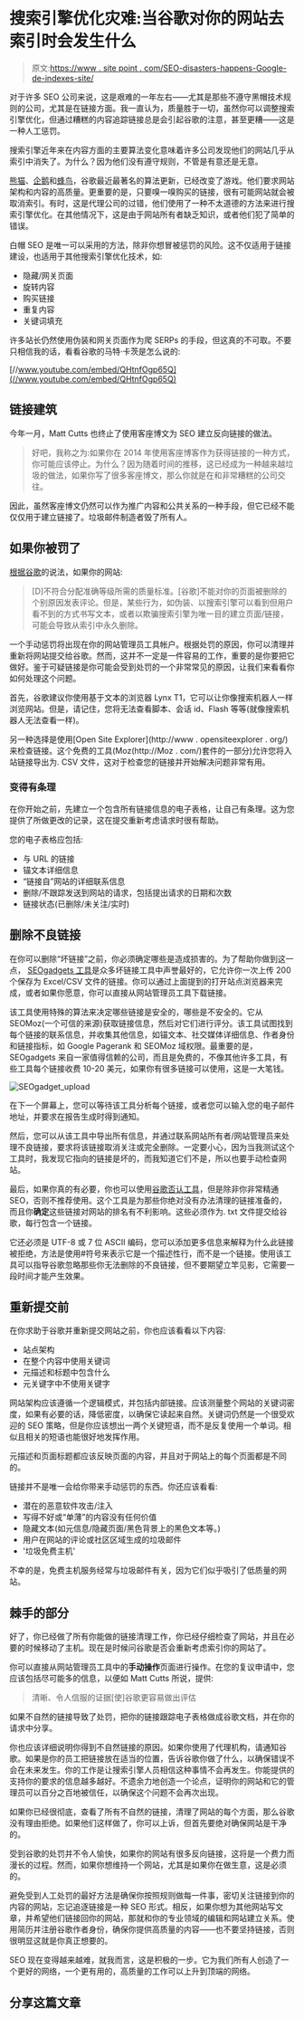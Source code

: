 # 搜索引擎优化灾难:当谷歌对你的网站去索引时会发生什么

> 原文:[https://www . site point . com/SEO-disasters-happens-Google-de-indexes-site/](https://www.sitepoint.com/seo-disasters-happens-google-de-indexes-site/)

对于许多 SEO 公司来说，这是艰难的一年左右——尤其是那些不遵守黑帽技术规则的公司，尤其是在链接方面。我一直认为，质量胜于一切，虽然你可以调整搜索引擎优化，但通过糟糕的内容追踪链接总是会引起谷歌的注意，甚至更糟——这是一种人工惩罚。

搜索引擎近年来在内容方面的主要算法变化意味着许多公司发现他们的网站几乎从索引中消失了。为什么？因为他们没有遵守规则，不管是有意还是无意。

[熊猫](https://www.sitepoint.com/forums/showthread.php?906496-What-should-i-do-to-tackle-Google-Panda)、[企鹅](https://www.sitepoint.com/can-negative-seo-really-get-your-site-penalized/)和[蜂鸟](https://www.sitepoint.com/what-googles-hummingbird-update-means-for-seo/)，谷歌最近最著名的算法更新，已经改变了游戏。他们要求网站架构和内容的高质量。更重要的是，只要嗅一嗅购买的链接，很有可能网站就会被取消索引。有时，这是代理公司的过错，他们使用了一种不太道德的方法来进行搜索引擎优化。在其他情况下，这是由于网站所有者缺乏知识，或者他们犯了简单的错误。

白帽 SEO 是唯一可以采用的方法，除非你想冒被惩罚的风险。这不仅适用于链接建设，也适用于其他搜索引擎优化技术，如:

*   隐藏/网关页面
*   旋转内容
*   购买链接
*   重复内容
*   关键词填充

许多站长仍然使用伪装和网关页面作为爬 SERPs 的手段，但这真的不可取。不要只相信我的话，看看谷歌的马特·卡茨是怎么说的:

[//www.youtube.com/embed/QHtnfOgp65Q](//www.youtube.com/embed/QHtnfOgp65Q)

## 链接建筑

今年一月，Matt Cutts 也终止了使用客座博文为 SEO 建立反向链接的做法。

> 好吧，我称之为:如果你在 2014 年使用客座博客作为获得链接的一种方式，你可能应该停止。为什么？因为随着时间的推移，这已经成为一种越来越垃圾的做法，如果你写了很多客座博文，那么你就是在和非常糟糕的公司交往。

因此，虽然客座博文仍然可以作为推广内容和公共关系的一种手段，但它已经不能仅仅用于建立链接了。垃圾邮件制造者毁了所有人。

## 如果你被罚了

[根据谷歌](https://support.google.com/webmasters/answer/35665)的说法，如果你的网站:

> [D]不符合分配准确等级所需的质量标准。[谷歌]不能对你的页面被删除的个别原因发表评论。但是，某些行为，如伪装、以搜索引擎可以看到但用户看不到的方式书写文本，或者以欺骗搜索引擎为唯一目的建立页面/链接，可能会导致从索引中永久删除。

一个手动惩罚将出现在你的网站管理员工具帐户。根据处罚的原因，你可以清理并重新将网站提交给谷歌。然而，这并不一定是一件容易的工作，重要的是你要把它做好。鉴于可疑链接是你可能会受到处罚的一个非常常见的原因，让我们来看看你如何处理这个问题。

首先，谷歌建议你使用基于文本的浏览器 Lynx T1，它可以让你像搜索机器人一样浏览网站。但是，请记住，您将无法查看脚本、会话 id、Flash 等等(就像搜索机器人无法查看一样)。

另一种选择是使用[Open Site Explorer](http://www . opensiteexplorer . org/)来检查链接。这个免费的工具(Moz(http://Moz . com/)套件的一部分)允许您将入站链接导出为. CSV 文件，这对于检查您的链接并开始解决问题非常有用。

### 变得有条理

在你开始之前，先建立一个包含所有链接信息的电子表格，让自己有条理。这为您提供了所做更改的记录，这在提交重新考虑请求时很有帮助。

您的电子表格应包括:

*   与 URL 的链接
*   锚文本详细信息
*   “链接自”网站的详细联系信息
*   删除/不跟踪发送到网站的请求，包括提出请求的日期和次数
*   链接状态(已删除/未关注/实时)

## 删除不良链接

在你可以删除“坏链接”之前，你必须确定哪些是造成损害的。为了帮助你做到这一点， [SEOgadgets 工具](http://tools.seogadget.com/)是众多坏链接工具中声誉最好的，它允许你一次上传 200 个保存为 Excel/CSV 文件的链接。你可以通过上面提到的打开站点浏览器来完成，或者如果你愿意，你可以直接从网站管理员工具下载链接。

该工具使用特殊的算法来决定哪些链接是安全的，哪些是不安全的。它从 SEOMoz(一个可信的来源)获取链接信息，然后对它们进行评分。该工具试图找到每个链接的联系信息，并收集其他信息，如锚文本、社交媒体详细信息、作者身份和链接指标，如 Google Pagerank 和 SEOMoz 域权限。最重要的是，SEOgadgets 来自一家值得信赖的公司，而且是免费的，不像其他许多工具，有些工具每个链接收费 10-20 美元，如果你有很多链接可以使用，这是一大笔钱。

![SEOgadget_upload](../Images/3ad9c13238f86bf33d11db97f08cef3d.png)

在下一个屏幕上，您可以等待该工具分析每个链接，或者您可以输入您的电子邮件地址，并要求在报告生成时得到通知。

然后，您可以从该工具中导出所有信息，并通过联系网站所有者/网站管理员来处理不良链接，要求将该链接取消关注或完全删除。一定要小心，因为当我测试这个工具时，我发现它指向的链接是坏的，而我知道它们不是，所以也要手动检查网站。

最后，如果你真的有必要，你也可以使用[谷歌否认工具](https://support.google.com/webmasters/answer/2648487?hl=en)，但是除非你非常精通 SEO，否则不推荐使用。这个工具是为那些你绝对没有办法清理的链接准备的，而且你**确定**这些链接对网站的排名有不利影响。这些必须作为. txt 文件提交给谷歌，每行包含一个链接。

它还必须是 UTF-8 或 7 位 ASCII 编码，您可以添加更多信息来解释为什么此链接被拒绝，方法是使用#符号来表示它是一个描述性行，而不是一个链接。使用该工具可以指导谷歌忽略那些你无法删除的不良链接，但不要期望立竿见影，它需要一段时间才能产生效果。

## 重新提交前

在你求助于谷歌并重新提交网站之前，你也应该看看以下内容:

*   站点架构
*   在整个内容中使用关键词
*   元描述和标题中包含什么
*   元关键字中不使用关键字

网站架构应该遵循一个逻辑模式，并包括内部链接。应该测量整个网站的关键词密度，如果有必要的话，降低密度，以确保它读起来自然。关键词仍然是一个很受欢迎的 SEO 策略，但是你应该想出一两个关键短语，而不是反复使用一个单词。相似且相关的短语也能很好地发挥作用。

元描述和页面标题都应该反映页面的内容，并且对于网站上的每个页面都是不同的。

链接并不是唯一会给你带来手动惩罚的东西。你还应该看看:

*   潜在的恶意软件攻击/注入
*   写得不好或“单薄”的内容没有任何价值
*   隐藏文本(如元信息/隐藏页面/黑色背景上的黑色文本等。)
*   用户在网站的评论或社区区域生成的垃圾邮件
*   '垃圾免费主机'

不幸的是，免费主机服务经常与垃圾邮件有关，因为它们似乎吸引了低质量的网站。

## 棘手的部分

好了，你已经做了所有你能做的链接清理工作，你已经仔细检查了网站，并且在必要的时候移动了主机。现在是时候问谷歌是否会重新考虑索引你的网站了。

你可以直接从网站管理员工具中的**手动操作**页面进行操作。在您的复议申请中，您应该包括尽可能多的信息，以便如 Matt Cutts 所说，提供:

> 清晰、令人信服的证据[使]谷歌更容易做出评估

如果不自然的链接导致了处罚，把你的链接跟踪电子表格做成谷歌文档，并在你的请求中分享。

你也应该详细说明你得到不自然链接的原因。如果你使用了代理机构，请通知谷歌。如果是你的员工把链接放在适当的位置，告诉谷歌你做了什么，以确保错误不会在未来发生。你的工作是让搜索引擎人员相信这种事情不会再发生。你能提供的支持你的要求的信息越多越好。不遗余力地创造一个论点，证明你的网站和它的管理员可以百分之百地被信任，以确保这个问题不会再次出现。

如果你已经很彻底，查看了所有不自然的链接，清理了网站的每个方面，那么谷歌没有理由拒绝。如果他们这样做了，你可以上诉，但首先要绝对确保网站是干净的。

受到谷歌的处罚并不令人愉快，如果你的网站有很多反向链接，这将是一个费力而漫长的过程。然而，如果你想维持一个网站，尤其是如果你在做生意，这是必须的。

避免受到人工处罚的最好方法是确保你按照规则做每一件事，密切关注链接到你的内容的网站，忘记追逐链接是一种 SEO 形式。相反，如果你想为其他网站写文章，并希望他们链接回你的网站，那就和你的专业领域的编辑和网站建立关系。使用简历并注册谷歌作者身份，确保你提供高质量的内容——也不要坚持链接，否则很明显这就是你真正想要的。

SEO 现在变得越来越难，就我而言，这是积极的一步。它为我们所有人创造了一个更好的网络，一个更有用的，高质量的工作可以上升到顶端的网络。

## 分享这篇文章